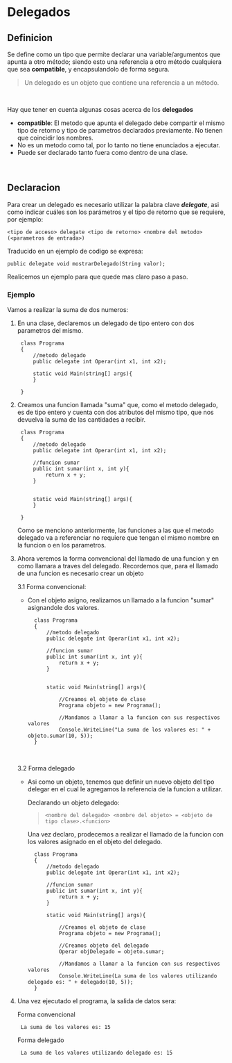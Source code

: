 Delegados
=========

## Definicion 

Se define como un tipo que permite declarar una variable/argumentos que apunta a otro método; siendo esto una referencia a otro método cualquiera que sea **compatible**, y encapsulandolo de forma segura.

> Un delegado es un objeto que contiene una referencia a un método. 

<br>

Hay que tener en cuenta algunas cosas acerca de los **delegados**
* **compatible**: El metodo que apunta el delegado debe compartir el mismo tipo de retorno y tipo de parametros declarados previamente. No tienen que coincidir los nombres.
* No es un metodo como tal, por lo tanto no tiene enunciados a ejecutar.
* Puede ser declarado tanto fuera como dentro de una clase.

<br>

## Declaracion

Para crear un delegado es necesario utilizar la palabra clave ***delegate***, asi como indicar cuáles son los parámetros y el tipo de retorno que se requiere, por ejemplo:

    <tipo de acceso> delegate <tipo de retorno> <nombre del metodo>(<parametros de entrada>) 

Traducido en un ejemplo de codigo se expresa:

    public delegate void mostrarDelegado(String valor);

Realicemos un ejemplo para que quede mas claro paso a paso.

### Ejemplo

Vamos a realizar la suma de dos numeros:

1. En una clase, declaremos un delegado de tipo entero con dos parametros del mismo. 

        class Programa
        {
            //metodo delegado 
            public delegate int Operar(int x1, int x2);

            static void Main(string[] args){
            }

        }

2. Creamos una funcion llamada "suma" que, como el metodo delegado, es de tipo entero y cuenta con dos atributos del mismo tipo, que nos devuelva la suma de las cantidades a recibir. 

        class Programa
        {
            //metodo delegado 
            public delegate int Operar(int x1, int x2);

            //funcion sumar 
            public int sumar(int x, int y){
                return x + y;
            }


            static void Main(string[] args){
            }

        }

    Como se menciono anteriormente, las funciones a las que el metodo delegado va a referenciar no requiere que tengan el mismo nombre en la funcion o en los parametros.

3.  Ahora veremos la forma convencional del llamado de una funcion y en como llamara a traves del delegado. Recordemos que, para el llamado de una funcion es necesario crear un objeto

    3.1 Forma convencional:
        
    + Con el objeto asigno, realizamos un llamado a la funcion "sumar" asignandole dos valores. 

        
            class Programa
            {
                //metodo delegado 
                public delegate int Operar(int x1, int x2);

                //funcion sumar 
                public int sumar(int x, int y){
                    return x + y;
                }


                static void Main(string[] args){
                    
                    //Creamos el objeto de clase
                    Programa objeto = new Programa();

                    //Mandamos a llamar a la funcion con sus respectivos valores
                    Console.WriteLine("La suma de los valores es: " + objeto.sumar(10, 5));
            }
    
    <br>
    
    3.2 Forma delegado
    + Asi como un objeto, tenemos que definir un nuevo objeto del tipo delegar en el cual le agregamos la referencia de la funcion a utilizar. 
        
        Declarando un objeto delegado:
        > `<nombre del delegado> <nombre del objeto> = <objeto de tipo clase>.<funcion>`

        Una vez declaro, prodecemos a realizar el llamado de la funcion con los valores asignado en el objeto del delegado.

            class Programa
            {
                //metodo delegado 
                public delegate int Operar(int x1, int x2);

                //funcion sumar 
                public int sumar(int x, int y){
                    return x + y;
                }

                static void Main(string[] args){
                    
                    //Creamos el objeto de clase
                    Programa objeto = new Programa();

                    //Creamos objeto del delegado
                    Operar objDelegado = objeto.sumar;

                    //Mandamos a llamar a la funcion con sus respectivos valores
                    Console.WriteLine(La suma de los valores utilizando delegado es: " + delegado(10, 5));
            }
            
4. Una vez ejecutado el programa, la salida de datos sera:

    Forma convencional
        
        La suma de los valores es: 15 

    Forma delegado

        La suma de los valores utilizando delegado es: 15 














